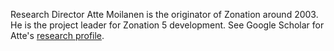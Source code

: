 Research Director Atte Moilanen is the originator of Zonation around 2003. He is the project leader for Zonation 5 development. See Google Scholar for Atte's [research profile](https://scholar.google.fi/citations?user=YcHg1ocAAAAJ&hl=en).
